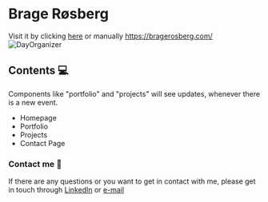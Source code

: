 # Brage Røsberg
Visit it by clicking [here][website] or manually https://bragerosberg.com/
![DayOrganizer](responsiveness.png)

## Contents :computer:
Components like "portfolio" and "projects" will see updates, whenever there is a new event. 

* Homepage
* Portfolio
* Projects
* Contact Page

### Contact me :thought_balloon:
If there are any questions or you want to get in contact with me, please get in touch through [LinkedIn][LinkedIn] or [e-mail][email]

[website]: https://bragerosberg.com/
[LinkedIn]: www.linkedin.com/in/brage-rosberg
[email]: mailto:bragecontact@gmail.com
